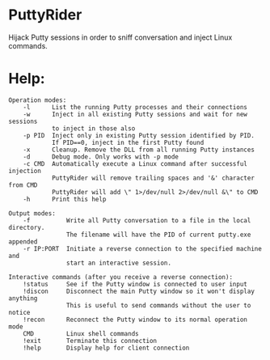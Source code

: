 PuttyRider
==========

Hijack Putty sessions in order to sniff conversation and inject Linux commands.


Help:
=====
	Operation modes:
		-l		List the running Putty processes and their connections
		-w		Inject in all existing Putty sessions and wait for new sessions
				to inject in those also
		-p PID  Inject only in existing Putty session identified by PID.
				If PID==0, inject in the first Putty found
		-x		Cleanup. Remove the DLL from all running Putty instances
		-d		Debug mode. Only works with -p mode
		-c CMD  Automatically execute a Linux command after successful injection
				PuttyRider will remove trailing spaces and '&' character from CMD
				PuttyRider will add \" 1>/dev/null 2>/dev/null &\" to CMD
		-h		Print this help

	Output modes:
		-f			Write all Putty conversation to a file in the local directory.
					The filename will have the PID of current putty.exe appended
		-r IP:PORT	Initiate a reverse connection to the specified machine and
					start an interactive session.

	Interactive commands (after you receive a reverse connection):
		!status		See if the Putty window is connected to user input
		!discon		Disconnect the main Putty window so it won't display anything
					This is useful to send commands without the user to notice
		!recon		Reconnect the Putty window to its normal operation mode
		CMD			Linux shell commands
		!exit		Terminate this connection
		!help		Display help for client connection


